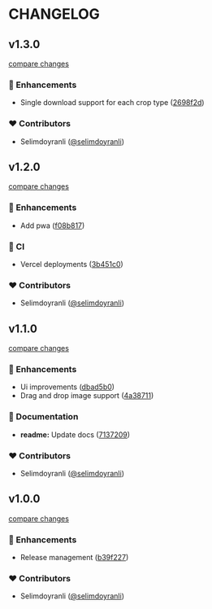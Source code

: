 # CHANGELOG

## v1.3.0

[compare changes](https://github.com/selimdoyranli/4in1crop/compare/v1.2.0...v1.3.0)


### 🚀 Enhancements

  - Single download support for each crop type ([2698f2d](https://github.com/selimdoyranli/4in1crop/commit/2698f2d))

### ❤️  Contributors

- Selimdoyranli ([@selimdoyranli](http://github.com/selimdoyranli))

## v1.2.0

[compare changes](https://github.com/selimdoyranli/4in1crop/compare/v1.1.0...v1.2.0)


### 🚀 Enhancements

  - Add pwa ([f08b817](https://github.com/selimdoyranli/4in1crop/commit/f08b817))

### 🤖 CI

  - Vercel deployments ([3b451c0](https://github.com/selimdoyranli/4in1crop/commit/3b451c0))

### ❤️  Contributors

- Selimdoyranli ([@selimdoyranli](http://github.com/selimdoyranli))

## v1.1.0

[compare changes](https://github.com/selimdoyranli/4in1crop/compare/v1.0.0...v1.1.0)


### 🚀 Enhancements

  - Ui improvements ([dbad5b0](https://github.com/selimdoyranli/4in1crop/commit/dbad5b0))
  - Drag and drop image support ([4a38711](https://github.com/selimdoyranli/4in1crop/commit/4a38711))

### 📖 Documentation

  - **readme:** Update docs ([7137209](https://github.com/selimdoyranli/4in1crop/commit/7137209))

### ❤️  Contributors

- Selimdoyranli ([@selimdoyranli](http://github.com/selimdoyranli))

## v1.0.0

[compare changes](https://github.com/selimdoyranli/4in1crop/compare/38b7183...v1.0.0)


### 🚀 Enhancements

  - Release management ([b39f227](https://github.com/selimdoyranli/4in1crop/commit/b39f227))

### ❤️  Contributors

- Selimdoyranli ([@selimdoyranli](http://github.com/selimdoyranli))

